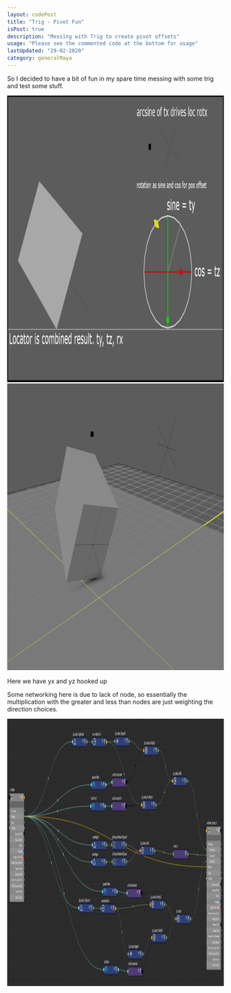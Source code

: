 ```yaml
---
layout: codePost
title: "Trig - Pivot Fun"
isPost: true
description: "Messing with Trig to create pivot offsets"
usage: "Please see the commented code at the bottom for usage"
lastUpdated: "29-02-2020"
category: generalMaya
---
```


So I decided to have a bit of fun in my spare time messing with some trig and test some stuff.

<center><img src="/assets/examples/multiPivotTrig.gif" alt="trigFun" width="1179" height="666"></center>

<center><img src="/assets/examples/rollingCube.gif" alt="trigFun2" width="1179" height="666"></center>

Here we have yx and yz hooked up


Some networking here is due to lack of node, so essentially the multiplication
with the greater and less than nodes are just weighting the direction choices.

<center><img src="/assets/examples/trigPivNetwork.png" alt="trigFun3" width="1560" height="621"></center>
